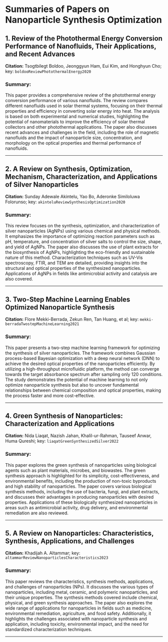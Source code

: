 # Summaries of Papers on Nanoparticle Synthesis Optimization

## 1. Review of the Photothermal Energy Conversion Performance of Nanofluids, Their Applications, and Recent Advances

**Citation:** Tsogtbilegt Boldoo, Jeonggyun Ham, Eui Kim, and Honghyun Cho;
key: `boldooReviewPhotothermalEnergy2020`

### Summary:
This paper provides a comprehensive review of the photothermal energy conversion performance of various nanofluids. The review compares different nanofluids used in solar thermal systems, focusing on their thermal properties and efficiency in converting solar energy into heat. The analysis is based on both experimental and numerical studies, highlighting the potential of nanomaterials to improve the efficiency of solar thermal collectors and other photothermal applications. The paper also discusses recent advances and challenges in the field, including the role of magnetic nanofluids and the impact of nanoparticle size, concentration, and morphology on the optical properties and thermal performance of nanofluids.

---

## 2. A Review on Synthesis, Optimization, Mechanism, Characterization, and Applications of Silver Nanoparticles

**Citation:** Sunday Adewale Akintelu, Yao Bo, Aderonke Similoluwa Folorunso;
key: `akinteluReviewSynthesisOptimization2020`

### Summary:
This review focuses on the synthesis, optimization, and characterization of silver nanoparticles (AgNPs) using various chemical and physical methods. It emphasizes the importance of optimizing reaction parameters such as pH, temperature, and concentration of silver salts to control the size, shape, and yield of AgNPs. The paper also discusses the use of plant extracts for the biosynthesis of AgNPs, highlighting the eco-friendly and sustainable nature of this method. Characterization techniques such as UV-Vis spectroscopy, FTIR, and TEM are detailed, providing insights into the structural and optical properties of the synthesized nanoparticles. Applications of AgNPs in fields like antimicrobial activity and catalysis are also covered.

---

## 3. Two-Step Machine Learning Enables Optimized Nanoparticle Synthesis

**Citation:** Flore Mekki-Berrada, Zekun Ren, Tan Huang, et al;
key: `mekki-berradaTwostepMachineLearning2021`

### Summary:
This paper presents a two-step machine learning framework for optimizing the synthesis of silver nanoparticles. The framework combines Gaussian process-based Bayesian optimization with a deep neural network (DNN) to achieve the desired optical properties of the nanoparticles efficiently. By utilizing a high-throughput microfluidic platform, the method can converge towards the target absorbance spectrum after sampling only 120 conditions. The study demonstrates the potential of machine learning to not only optimize nanoparticle synthesis but also to uncover fundamental relationships between chemical composition and optical properties, making the process faster and more cost-effective.

---

## 4. Green Synthesis of Nanoparticles: Characterization and Applications

**Citation:** Nida Liaqat, Nazish Jahan, Khalil-ur-Rahman, Tauseef Anwar, Huma Qureshi;
key: `liaqatGreenSynthesizedSilver2022`

### Summary:
This paper explores the green synthesis of nanoparticles using biological agents such as plant materials, microbes, and biowastes. The green synthesis approach is highlighted for its simplicity, cost-effectiveness, and environmental benefits, including the production of non-toxic byproducts and high stability of nanoparticles. The paper covers various biological synthesis methods, including the use of bacteria, fungi, and plant extracts, and discusses their advantages in producing nanoparticles with desired properties. Applications of these biologically synthesized nanoparticles in areas such as antimicrobial activity, drug delivery, and environmental remediation are also reviewed.

---

## 5. A Review on Nanoparticles: Characteristics, Synthesis, Applications, and Challenges

**Citation:** Khadijah A. Altammar;
key: `altammarReviewNanoparticlesCharacteristics2023`

### Summary:
This paper reviews the characteristics, synthesis methods, applications, and challenges of nanoparticles (NPs). It discusses the various types of nanoparticles, including metal, ceramic, and polymeric nanoparticles, and their unique properties. The synthesis methods covered include chemical, physical, and green synthesis approaches. The paper also explores the wide range of applications for nanoparticles in fields such as medicine, environmental remediation, agriculture, and food safety. Additionally, it highlights the challenges associated with nanoparticle synthesis and application, including toxicity, environmental impact, and the need for standardized characterization techniques.

---
